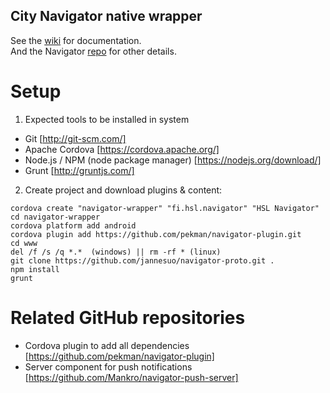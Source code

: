 ## City Navigator native wrapper ##

See the [wiki](https://github.com/dippi/navigator-proto/wiki) for documentation.  
And the Navigator [repo](https://github.com/HSLdevcom/navigator-proto) for other details.


# Setup

1. Expected tools to be installed in system
 - Git [http://git-scm.com/]
 - Apache Cordova [https://cordova.apache.org/]
 - Node.js / NPM (node package manager) [https://nodejs.org/download/]
 - Grunt [http://gruntjs.com/]

2. Create project and download plugins & content:
```
cordova create "navigator-wrapper" "fi.hsl.navigator" "HSL Navigator"
cd navigator-wrapper
cordova platform add android
cordova plugin add https://github.com/pekman/navigator-plugin.git
cd www
del /f /s /q *.*  (windows) || rm -rf * (linux)
git clone https://github.com/jannesuo/navigator-proto.git .
npm install
grunt
```

# Related GitHub repositories
* Cordova plugin to add all dependencies [https://github.com/pekman/navigator-plugin]
* Server component for push notifications [https://github.com/Mankro/navigator-push-server]
